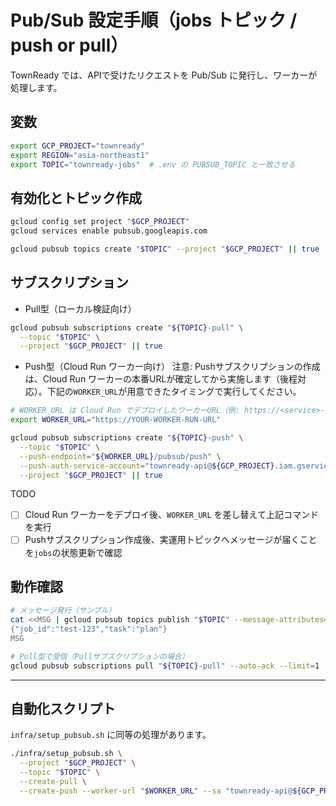 # Pub/Sub 設定手順（jobs トピック / push or pull）

TownReady では、APIで受けたリクエストを Pub/Sub に発行し、ワーカーが処理します。

## 変数
```bash
export GCP_PROJECT="townready"
export REGION="asia-northeast1"
export TOPIC="townready-jobs"  # .env の PUBSUB_TOPIC と一致させる
```

## 有効化とトピック作成
```bash
gcloud config set project "$GCP_PROJECT"
gcloud services enable pubsub.googleapis.com

gcloud pubsub topics create "$TOPIC" --project "$GCP_PROJECT" || true
```

## サブスクリプション
- Pull型（ローカル検証向け）
```bash
gcloud pubsub subscriptions create "${TOPIC}-pull" \
  --topic "$TOPIC" \
  --project "$GCP_PROJECT" || true
```

- Push型（Cloud Run ワーカー向け）
注意: Pushサブスクリプションの作成は、Cloud Run ワーカーの本番URLが確定してから実施します（後程対応）。下記の`WORKER_URL`が用意できたタイミングで実行してください。
```bash
# WORKER_URL は Cloud Run でデプロイしたワーカーURL（例: https://<service>-<hash>-an.a.run.app）
export WORKER_URL="https://YOUR-WORKER-RUN-URL"

gcloud pubsub subscriptions create "${TOPIC}-push" \
  --topic "$TOPIC" \
  --push-endpoint="${WORKER_URL}/pubsub/push" \
  --push-auth-service-account="townready-api@${GCP_PROJECT}.iam.gserviceaccount.com" \
  --project "$GCP_PROJECT" || true
```

TODO
- [ ] Cloud Run ワーカーをデプロイ後、`WORKER_URL` を差し替えて上記コマンドを実行
- [ ] Pushサブスクリプション作成後、実運用トピックへメッセージが届くことを`jobs`の状態更新で確認

## 動作確認
```bash
# メッセージ発行（サンプル）
cat <<MSG | gcloud pubsub topics publish "$TOPIC" --message-attributes=type=plan --message=-
{"job_id":"test-123","task":"plan"}
MSG

# Pull型で受信（Pullサブスクリプションの場合）
gcloud pubsub subscriptions pull "${TOPIC}-pull" --auto-ack --limit=1
```

---

## 自動化スクリプト
`infra/setup_pubsub.sh` に同等の処理があります。

```bash
./infra/setup_pubsub.sh \
  --project "$GCP_PROJECT" \
  --topic "$TOPIC" \
  --create-pull \
  --create-push --worker-url "$WORKER_URL" --sa "townready-api@${GCP_PROJECT}.iam.gserviceaccount.com"
```
